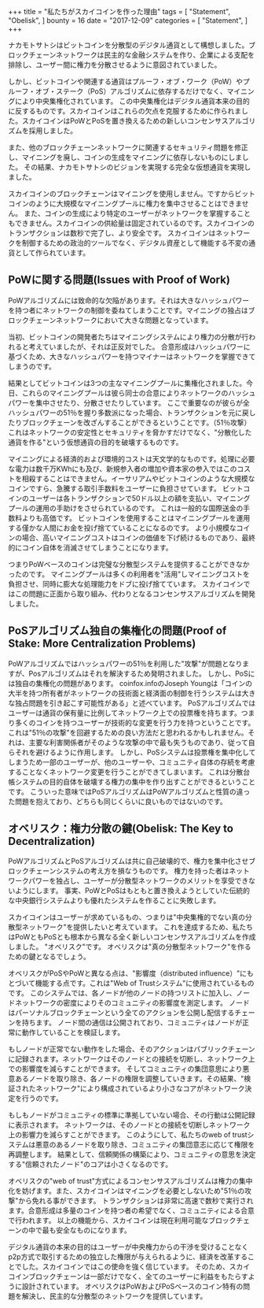 +++
title = "私たちがスカイコインを作った理由"
tags = [
    "Statement",
    "Obelisk",
]
bounty = 16
date = "2017-12-09"
categories = [
    "Statement",
]
+++

ナカモトサトシはビットコインを分散型のデジタル通貨として構想しました。ブロックチェーンネットワークは民主的な金融システムを作り、企業による支配を排除し、ユーザー間に権力を分散させるように意図されていました。

しかし、ビットコインや関連する通貨はプルーフ・オブ・ワーク（PoW）やプルーフ・オブ・ステーク（PoS）アルゴリズムに依存するだけでなく、マイニングにより中央集権化されています。
この中央集権化はデジタル通貨本来の目的に反するものです。スカイコインはこれらの欠点を克服するために作られました。スカイコインはPoWとPoSを置き換えるための新しいコンセンサスアルゴリズムを採用しました。

また、他のブロックチェーンネットワークに関連するセキュリティ問題を修正し、マイニングを廃し、コインの生成をマイニングに依存しないものにしました。
その結果、ナカモトサトシのビジョンを実現する完全な仮想通貨を実現しました。

スカイコインのブロックチェーンはマイニングを使用しません。ですからビットコインのように大規模なマイニングプールに権力を集中させることはできません。
また、コインの生成により特定のユーザーがネットワークを掌握することもできません。スカイコインの供給量は固定されているのです。スカイコインのトランザクションは数秒で完了し、より安全です。
スカイコインはネットワークを制御するための政治的ツールでなく、デジタル資産として機能する不変の通貨として作られています。

## PoWに関する問題(Issues with Proof of Work)

PoWアルゴリズムには致命的な欠陥があります。それは大きなハッシュパワーを持つ者にネットワークの制御を委ねてしまうことです。マイニングの独占はブロックチェーンネットワークにおいて大きな問題となっています。

当初、ビットコインの開発者たちはマイニングシステムにより権力の分散が行われると考えていましたが、それは正反対でした。
合意形成はハッシュパワーに基づくため、大きなハッシュパワーを持つマイナーはネットワークを掌握できてしまうのです。

結果としてビットコインは3つの主なマイニングプールに集権化されました。今日、これらのマイニングプールは彼ら同士の合意によりネットワークのハッシュパワーを集中させたり、分散させたりしています。
ここで重要なのが彼らが全ハッシュパワーの51％を握り多数派になった場合、トランザクションを元に戻したりブロックチェーンを改ざんすることができるということです。（51％攻撃）
これはネットワークの安定性とセキュリティを脅かすだけでなく、"分散化した通貨を作る"という仮想通貨の目的を破壊するものです。

マイニングによる経済的および環境的コストは天文学的なものです。処理に必要な電力は数千万KWhにも及び、新規参入者の増加や資本家の参入ではこのコストを相殺することはできません。イーサリアムやビットコインのような大規模なコインですら、急騰する取引手数料をユーザーに負担させています。
ビットコインのユーザーは各トランザクションで50ドル以上の額を支払い、マイニングプールの運用の手助けをさせられているのです。
これは一般的な国際送金の手数料よりも高価です。
ビットコインを使用することはマイニングプールを運用する僅かな人間にお金を投げ捨てていることになるのです。
より小規模なコインの場合、高いマイニングコストはコインの価値を下げ続けるものであり、最終的にコイン自体を消滅させてしまうことになります。

つまりPoWベースのコインは完璧な分散型システムを提供することができなかったのです。
マイニングプールは多くの利用者を"活用"しマイニングコストを負担させ、同時に膨大な処理能力をドブに投げ捨てています。
スカイコインではこの問題に正面から取り組み、代わりとなるコンセンサスアルゴリズムを開発しました。

## PoSアルゴリズム独自の集権化の問題(Proof of Stake: More Centralization Problems)

PoWアルゴリズムではハッシュパワーの51％を利用した"攻撃"が問題となりますが、Posアルゴリズムはそれを解決するため発明されました。
しかし、PoSには独自の集権化の問題があります。
coinfox.infoのJoseph Youngは「コインの大半を持つ所有者がネットワークの技術面と経済面の制御を行うシステムは大きな独占問題を引き起こす可能性がある」と述べています。
PoSアルゴリズムではユーザーは通貨の保有量に比例してネットワーク上での投票権を持ちます。つまり多くのコインを持つユーザーが技術的な変更を行う力を持つということです。
これは"51％の攻撃"を回避するための良い方法だと思われるかもしれません。それは、主要な利害関係者がそのような攻撃の中で最も失うものであり、従って自らそれを避けるように作用します。
しかし、PoSシステムは投票権を集中化してしまうため一部のユーザーが、他のユーザーや、コミュニティ自体の存続を考慮することなくネットワーク変更を行うことができてしまいます。
これは分散台帳システムの目的自体を破壊する権力の集中を作り出すことができるということです。
こういった意味ではPoSアルゴリズムはPoWアルゴリズムと性質の違った問題を抱えており、どちらも同じくらいに良いものではないのです。

## オベリスク：権力分散の鍵(Obelisk: The Key to Decentralization)

PoWアルゴリズムとPoSアルゴリズムは共に自己破壊的で、権力を集中化させブロックチェーンシステムの考え方を損なうものです。
権力を持った者はネットワークパワーを独占し、ユーザーが分散型ネットワークのメリットを享受できないようにします。
事実、PoWとPoSはもともと置き換えようとしていた伝統的な中央銀行システムよりも優れたシステムを作ることに失敗します。

スカイコインはユーザーが求めているもの、つまりは"中央集権的でない真の分散型ネットワーク"を提供したいと考えています。
これを達成するため、私たちはPoWともPoSとも根本から異なる全く新しいコンセンサスアルゴリズムを作成しました。
"オベリスク"です。
オベリスクは"真の分散型ネットワーク"を作るための鍵となるでしょう。

オベリスクがPoSやPoWと異なる点は、"影響度（distributed influence）"にもとづいて機能する点です。これは"Web of Trustシステム"に使用されているものです。
このシステムでは、各ノードが他のノードの持つリストに加入し、ノードネットワークの密度によりそのコミュニティの影響度を測定します。
ノードはパーソナルブロックチェーンという全てのアクションを公開し配信するチェーンを持ちます。
ノード間の通信は公開されており、コミュニティはノードが正常に動作していることを検証します。

もしノードが正常でない動作をした場合、そのアクションはパブリックチェーンに記録されます。ネットワークはそのノードとの接続を切断し、ネットワーク上での影響度を減らすことができます。
そしてコミュニティの集団意思により悪意あるノードを取り除き、各ノードの権限を調整していきます。その結果、"検証されたネットワーク"により構成されているより小さなコアがネットワーク決定を行うのです。

もしもノードがコミュニティの標準に準拠していない場合、その行動は公開記録に表示されます。 ネットワークは、そのノードとの接続を切断しネットワーク上の影響力を減らすことができます。 このようにして、私たちのweb of trustシステムは悪意のあるノードを取り除き、コミュニティの集団意志に応じて権限を再調整します。 結果として、信頼関係の構築により、コミュニティの意思を決定する"信頼されたノード"のコアは小さくなるのです。

オベリスクの"web of trust"方式によるコンセンサスアルゴリズムは権力の集中化を妨げます。また、スカイコインはマイニングを必要としないため"51％の攻撃"から免れる事ができます。
トランザクションは非常に高速で数秒で実行されます。合意形成は多量のコインを持つ者の希望でなく、コミュニティによる合意で行われます。
以上の機能から、スカイコインは現在利用可能なブロックチェーンの中で最も安全なものになります。

デジタル通貨の本来の目的はユーザーが中央権力からの干渉を受けることなくp2p方式で取引するための独立した権限が与えられるように、経済を改革することでした。スカイコインではこの使命を強く信じています。
そのため、スカイコインブロックチェーンは一部だけでなく、全てのユーザーに利益をもたらすように設計されています。
オベリスクはPoWおよびPoSベースのコイン特有の問題を解決し、民主的な分散型のネットワークを提供しています。
